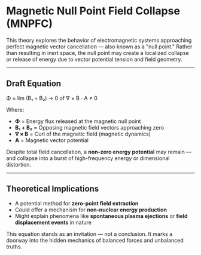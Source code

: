 # Magnetic Null Point Field Collapse (MNPFC)

This theory explores the behavior of electromagnetic systems approaching perfect magnetic vector cancellation — also known as a "null point." Rather than resulting in inert space, the null point may create a localized collapse or release of energy due to vector potential tension and field geometry.

---

## Draft Equation

Φ = lim (B₁ + B₂) → 0 of ∇ × B ⋅ A ≠ 0

Where:
- **Φ** = Energy flux released at the magnetic null point
- **B₁ + B₂** = Opposing magnetic field vectors approaching zero
- **∇ × B** = Curl of the magnetic field (magnetic dynamics)
- **A** = Magnetic vector potential

Despite total field cancellation, a **non-zero energy potential** may remain — and collapse into a burst of high-frequency energy or dimensional distortion.

---

## Theoretical Implications

- A potential method for **zero-point field extraction**  
- Could offer a mechanism for **non-nuclear energy production**  
- Might explain phenomena like **spontaneous plasma ejections** or **field displacement events** in nature  

This equation stands as an invitation — not a conclusion. It marks a doorway into the hidden mechanics of balanced forces and unbalanced truths.

